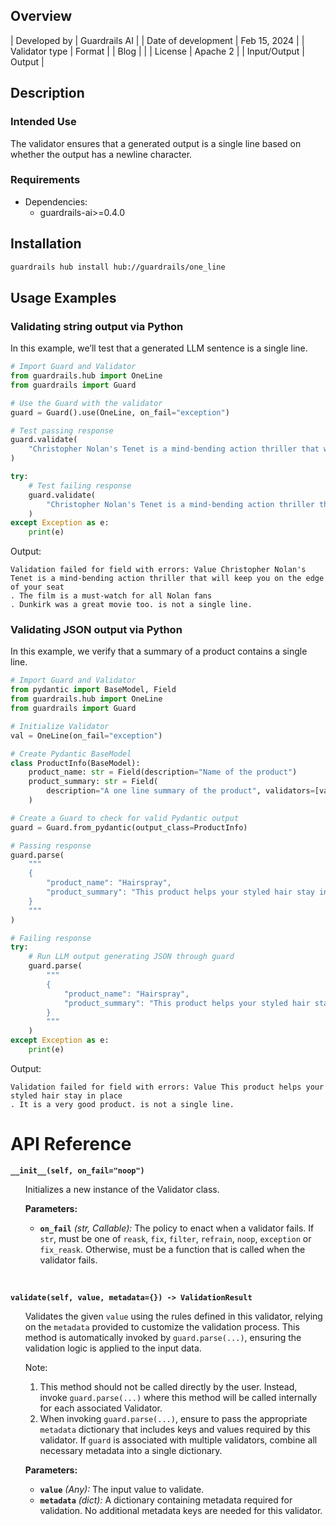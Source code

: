 ## Overview

| Developed by | Guardrails AI |
| Date of development | Feb 15, 2024 |
| Validator type | Format |
| Blog |  |
| License | Apache 2 |
| Input/Output | Output |

## Description

### Intended Use
The validator ensures that a generated output is a single line based on whether the output has a newline character.

### Requirements

* Dependencies:
    - guardrails-ai>=0.4.0

## Installation

```bash
guardrails hub install hub://guardrails/one_line
```

## Usage Examples

### Validating string output via Python

In this example, we’ll test that a generated LLM sentence is a single line.

```python
# Import Guard and Validator
from guardrails.hub import OneLine
from guardrails import Guard

# Use the Guard with the validator
guard = Guard().use(OneLine, on_fail="exception")

# Test passing response
guard.validate(
    "Christopher Nolan's Tenet is a mind-bending action thriller that will keep you on the edge of your seat. The film is a must-watch for all Nolan fans."
)

try:
    # Test failing response
    guard.validate(
        "Christopher Nolan's Tenet is a mind-bending action thriller that will keep you on the edge of your seat\n. The film is a must-watch for all Nolan fans\n. Dunkirk was a great movie too."
    )
except Exception as e:
    print(e)
```
Output:
```console
Validation failed for field with errors: Value Christopher Nolan's Tenet is a mind-bending action thriller that will keep you on the edge of your seat
. The film is a must-watch for all Nolan fans
. Dunkirk was a great movie too. is not a single line.
```

### Validating JSON output via Python

In this example, we verify that a summary of a product contains a single line.

```python
# Import Guard and Validator
from pydantic import BaseModel, Field
from guardrails.hub import OneLine
from guardrails import Guard

# Initialize Validator
val = OneLine(on_fail="exception")

# Create Pydantic BaseModel
class ProductInfo(BaseModel):
    product_name: str = Field(description="Name of the product")
    product_summary: str = Field(
        description="A one line summary of the product", validators=[val]
    )

# Create a Guard to check for valid Pydantic output
guard = Guard.from_pydantic(output_class=ProductInfo)

# Passing response
guard.parse(
    """
    {
        "product_name": "Hairspray",
        "product_summary": "This product helps your styled hair stay in place."
    }
    """
)

# Failing response
try:
    # Run LLM output generating JSON through guard
    guard.parse(
        """
        {
            "product_name": "Hairspray",
            "product_summary": "This product helps your styled hair stay in place\n. It is a very good product."
        }
        """
    )
except Exception as e:
    print(e)
```
Output:
```console
Validation failed for field with errors: Value This product helps your styled hair stay in place
. It is a very good product. is not a single line.
```

# API Reference

**`__init__(self, on_fail="noop")`**
<ul>

Initializes a new instance of the Validator class.

**Parameters:**

- **`on_fail`** *(str, Callable):* The policy to enact when a validator fails. If `str`, must be one of `reask`, `fix`, `filter`, `refrain`, `noop`, `exception` or `fix_reask`. Otherwise, must be a function that is called when the validator fails.

</ul>

<br>

**`validate(self, value, metadata={}) -> ValidationResult`**

<ul>

Validates the given `value` using the rules defined in this validator, relying on the `metadata` provided to customize the validation process. This method is automatically invoked by `guard.parse(...)`, ensuring the validation logic is applied to the input data.

Note:

1. This method should not be called directly by the user. Instead, invoke `guard.parse(...)` where this method will be called internally for each associated Validator.
2. When invoking `guard.parse(...)`, ensure to pass the appropriate `metadata` dictionary that includes keys and values required by this validator. If `guard` is associated with multiple validators, combine all necessary metadata into a single dictionary.

**Parameters:**

- **`value`** *(Any):* The input value to validate.
- **`metadata`** *(dict):* A dictionary containing metadata required for validation. No additional metadata keys are needed for this validator.

</ul>

